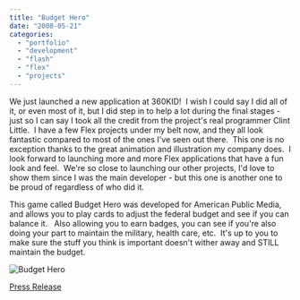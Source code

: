 ```yaml
---
title: "Budget Hero"
date: "2008-05-21"
categories:
  - "portfolio"
  - "development"
  - "flash"
  - "flex"
  - "projects"
---
```


We just launched a new application at 360KID!  I wish I could say I did all of it, or even most of it, but I did step in to help a lot during the final stages - just so I can say I took all the credit from the project's real programmer Clint Little.  I have a few Flex projects under my belt now, and they all look fantastic compared to most of the ones I've seen out there.  This one is no exception thanks to the great animation and illustration my company does.  I look forward to launching more and more Flex applications that have a fun look and feel.  We're so close to launching our other projects, I'd love to show them since I was the main developer - but this one is another one to be proud of regardless of who did it.

This game called Budget Hero was developed for American Public Media, and allows you to play cards to adjust the federal budget and see if you can balance it.   Also allowing you to earn badges, you can see if you're also doing your part to maintain the military, health care, etc.  It's up to you to make sure the stuff you think is important doesn't wither away and STILL maintain the budget.

![Budget Hero](https://d2ypg8o05lff0b.cloudfront.net/wp-content/uploads/portfolio/BudgetHero.jpg)

[Press Release](https://www.americanpublicmedia.org/blog/new-online-game-empowers-anyone-to-be-americas-budget-hero/)
